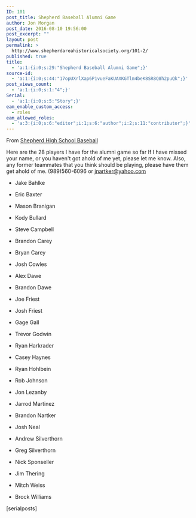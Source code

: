 ```yaml
---
ID: 101
post_title: Shepherd Baseball Alumni Game
author: Jon Morgan
post_date: 2016-08-10 19:56:00
post_excerpt: ""
layout: post
permalink: >
  http://www.shepherdareahistoricalsociety.org/101-2/
published: true
title:
  - 'a:1:{i:0;s:29:"Shepherd Baseball Alumni Game";}'
source-id:
  - 'a:1:{i:0;s:44:"17opUXrlXap6P1vueFaKUAXKGTlm4beK8SR8Q8h2puQk";}'
post_views_count:
  - 'a:1:{i:0;s:1:"4";}'
Serial:
  - 'a:1:{i:0;s:5:"Story";}'
eam_enable_custom_access:
  - roles
eam_allowed_roles:
  - 'a:3:{i:0;s:6:"editor";i:1;s:6:"author";i:2;s:11:"contributor";}'
---
```

From [Shepherd High School Baseball](https://www.facebook.com/Shepherd-High-School-Baseball-1407389539494174/?fref=nf)

Here are the 28 players I have for the alumni game so far If I have missed your name, or you haven't got ahold of me yet, please let me know. Also, any former teammates that you think should be playing, please have them get ahold of me. (989)560-6096 or [jnartker@yahoo.com](mailto:jnartker@yahoo.com)

* Jake Bahlke

* Eric Baxter

* Mason Branigan

* Kody Bullard

* Steve Campbell

* Brandon Carey

* Bryan Carey

* Josh Cowles

* Alex Dawe

* Brandon Dawe

* Joe Friest

* Josh Friest

* Gage Gall

* Trevor Godwin

* Ryan Harkrader

* Casey Haynes

* Ryan Hohlbein

* Rob Johnson

* Jon Lezanby

* Jarrod Martinez

* Brandon Nartker

* Josh Neal

* Andrew Silverthorn

* Greg Silverthorn

* Nick Sponseller

* Jim Thering

* Mitch Weiss

* Brock Williams

[serialposts]
